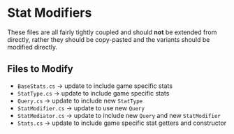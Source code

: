 # Stat Modifiers
These files are all fairly tightly coupled and should **not** be extended from directly, rather they should be copy-pasted and the variants should be modified directly.

## Files to Modify
- `BaseStats.cs` -> update to include game specific stats
- `StatType.cs` -> update to include game specific stats
- `Query.cs` -> update to include new `StatType`
- `StatModifier.cs` -> update to use new `Query`
- `StatMediator.cs` -> update to include new `Query` and new `StatModifier`
- `Stats.cs` -> update to include game specific stat getters and constructor
